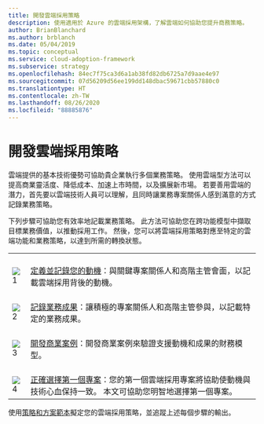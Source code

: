 ```yaml
---
title: 開發雲端採用策略
description: 使用適用於 Azure 的雲端採用架構，了解雲端如何協助您提升商務策略。
author: BrianBlanchard
ms.author: brblanch
ms.date: 05/04/2019
ms.topic: conceptual
ms.service: cloud-adoption-framework
ms.subservice: strategy
ms.openlocfilehash: 84ec7f75ca3d6a1ab38fd82db6725a7d9aae4e97
ms.sourcegitcommit: 07d56209d56ee199dd148dbac59671cbb57880c0
ms.translationtype: HT
ms.contentlocale: zh-TW
ms.lasthandoff: 08/26/2020
ms.locfileid: "88885876"
---
```

# <a name="develop-a-cloud-adoption-strategy"></a>開發雲端採用策略

雲端提供的基本技術優勢可協助貴企業執行多個業務策略。 使用雲端型方法可以提高商業靈活度、降低成本、加速上市時間，以及擴展新市場。 若要善用雲端的潛力，首先要以雲端技術人員可以理解，且同時讓業務專案關係人感到滿意的方式記錄業務策略。

下列步驟可協助您有效率地記載業務策略。 此方法可協助您在跨功能模型中擷取目標業務價值，以推動採用工作。 然後，您可以將雲端採用策略對應至特定的雲端功能和業務策略，以達到所需的轉換狀態。

|  |  |
|--|--|
| <br> ![1](../_images/icons/1.png) | <br> [定義並記錄您的動機](./motivations.md)：與關鍵專案關係人和高階主管會面，以記載雲端採用背後的動機。 |
| <br> ![2](../_images/icons/2.png) | <br> [記錄業務成果](./business-outcomes/index.md)：讓積極的專案關係人和高階主管參與，以記載特定的業務成果。 |
| <br> ![3](../_images/icons/3.png) | <br> [開發商業案例](./cloud-migration-business-case.md)：開發商業案例來驗證支援動機和成果的財務模型。 |
| <br> ![4](../_images/icons/4.png) | <br> [正確選擇第一個專案](./first-adoption-project.md)：您的第一個雲端採用專案將協助使動機與技術心血保持一致。 本文可協助您明智地選擇第一個專案。 |

使用[策略和方案範本](https://raw.githubusercontent.com/microsoft/CloudAdoptionFramework/master/plan/cloud-adoption-framework-strategy-and-plan-template.docx)擬定您的雲端採用策略，並追蹤上述每個步驟的輸出。
